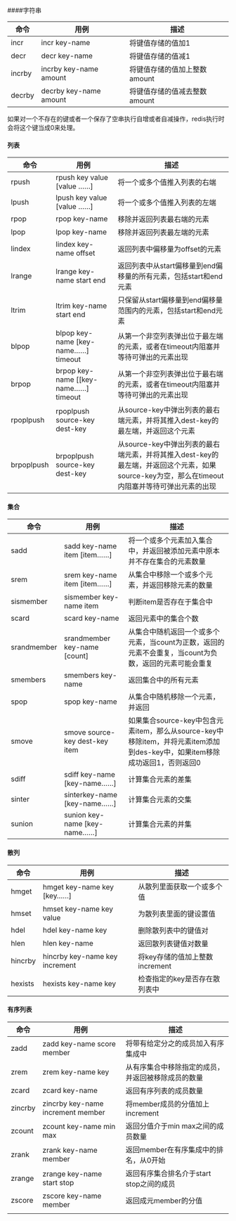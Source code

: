 ####字符串

| 命令   | 用例                   | 描述                         |
| ------ | ---------------------- | ---------------------------- |
| incr   | incr key-name          | 将键值存储的值加1            |
| decr   | decr key-name          | 将键值存储的值减1            |
| incrby | incrby key-name amount | 将键值存储的值加上整数amount |
| decrby | decrby key-name amount | 将键值存储的值减去整数amount |

如果对一个不存在的键或者一个保存了空串执行自增或者自减操作，redis执行时会将这个键当成0来处理。

#### 列表

| 命令       | 用例                                 | 描述                                                         |
| ---------- | ------------------------------------ | ------------------------------------------------------------ |
| rpush      | rpush key value [value ……]           | 将一个或多个值推入列表的右端                                 |
| lpush      | lpush key value [value ……]           | 将一个或多个值推入列表的左端                                 |
| rpop       | rpop key-name                        | 移除并返回列表最右端的元素                                   |
| lpop       | lpop key-name                        | 移除并返回列表最左端的元素                                   |
| lindex     | lindex key-name offset               | 返回列表中偏移量为offset的元素                               |
| lrange     | lrange key-name start end            | 返回列表中从start偏移量到end偏移量的所有元素，包括start和end元素 |
| ltrim      | ltrim key-name start end             | 只保留从start偏移量到end偏移量范围内的元素，包括start和end元素 |
| blpop      | blpop key-name [key-name……] timeout  | 从第一个非空列表弹出位于最左端的元素，或者在timeout内阻塞并等待可弹出的元素出现 |
| brpop      | brpop key-name [[key-name……] timeout | 从第一个非空列表弹出位于最右端的元素，或者在timeout内阻塞并等待可弹出的元素出现 |
| rpoplpush  | rpoplpush source-key dest-key        | 从source-key中弹出列表的最右端元素，并将其推入dest-key的最左端，并返回这个元素 |
| brpoplpush | brpoplpush source-key dest-key       | 从source-key中弹出列表的最右端元素，并将其推入dest-key的最左端，并返回这个元素，如果source-key为空，那么在timeout内阻塞并等待可弹出元素的出现 |



#### 集合

| 命令        | 用例                            | 描述                                                         |
| ----------- | ------------------------------- | ------------------------------------------------------------ |
| sadd        | sadd key-name item [item……]     | 将一个或多个元素加入集合中，并返回被添加元素中原本并不存在集合的元素数量 |
| srem        | srem key-name item [item……]     | 从集合中移除一个或多个元素，并返回移除元素的数量             |
| sismember   | sismember key-name item         | 判断item是否存在于集合中                                     |
| scard       | scard key-name                  | 返回元素中的集合个数                                         |
| srandmember | srandmember key-name [count]    | 从集合中随机返回一个或多个元素，当count为正数，返回的元素不会重复，当count为负数，返回的元素可能会重复 |
| smembers    | smembers key-name               | 返回集合中的所有元素                                         |
| spop        | spop key-name                   | 从集合中随机移除一个元素，并返回                             |
| smove       | smove source-key  dest-key item | 如果集合source-key中包含元素item，那么从source-key中移除item，并将元素item添加到des-key中，如果item移除成功返回1，否则返回0 |
| sdiff       | sdiff key-name [key-name……]     | 计算集合元素的差集                                           |
| sinter      | sinterkey-name [key-name……]     | 计算集合元素的交集                                           |
| sunion      | sunion key-name [key-name……]    | 计算集合元素的并集                                           |

#### 散列

| 命令    | 用例                           | 描述                           |
| ------- | ------------------------------ | ------------------------------ |
| hmget   | hmget key-name key [key……]     | 从散列里面获取一个或多个值     |
| hmset   | hmset key-name key  value      | 为散列表里面的键设置值         |
| hdel    | hdel key-name key              | 删除散列表中的键值对           |
| hlen    | hlen key-name                  | 返回散列表键值对数量           |
| hincrby | hincrby key-name key increment | 将key存储的值加上整数increment |
| hexists | hexists key-name key           | 检查指定的key是否存在散列表中  |

#### 有序列表

| 命令    | 用例                              | 描述                                               |
| ------- | --------------------------------- | -------------------------------------------------- |
| zadd    | zadd key-name score member        | 将带有给定分之的成员加入有序集成中                 |
| zrem    | zrem key-name  key                | 从有序集合中移除指定的成员，并返回被移除成员的数量 |
| zcard   | zcard key-name                    | 返回有序列表的成员数量                             |
| zincrby | zincrby key-name increment member | 将member成员的分值加上increment                    |
| zcount  | zcount key-name min max           | 返回分值介于min max之间的成员数量                  |
| zrank   | zrank key-name member             | 返回member在有序集成中的排名，从0开始              |
| zrange  | zrange key-name start stop        | 返回有序集合排名介于start stop之间的成员           |
| zscore  | zscore key-name member            | 返回成元member的分值                               |
|         |                                   |                                                    |

